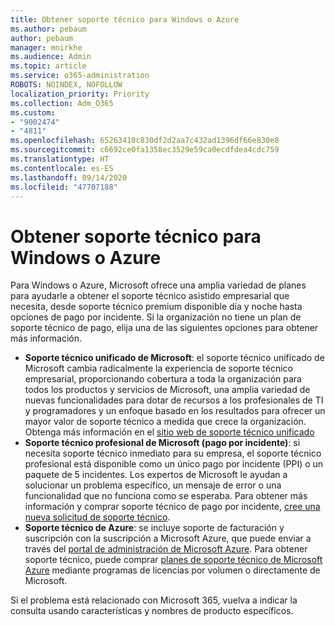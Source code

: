 ```yaml
---
title: Obtener soporte técnico para Windows o Azure
ms.author: pebaum
author: pebaum
manager: mnirkhe
ms.audience: Admin
ms.topic: article
ms.service: o365-administration
ROBOTS: NOINDEX, NOFOLLOW
localization_priority: Priority
ms.collection: Adm_O365
ms.custom:
- "9002474"
- "4811"
ms.openlocfilehash: 65263410c830df2d2aa7c432ad1396df66e830e8
ms.sourcegitcommit: c6692ce0fa1358ec3529e59ca0ecdfdea4cdc759
ms.translationtype: HT
ms.contentlocale: es-ES
ms.lasthandoff: 09/14/2020
ms.locfileid: "47707188"
---
```

# <a name="get-support-for-windows-or-azure"></a>Obtener soporte técnico para Windows o Azure

Para Windows o Azure, Microsoft ofrece una amplia variedad de planes para ayudarle a obtener el soporte técnico asistido empresarial que necesita, desde soporte técnico premium disponible día y noche hasta opciones de pago por incidente. Si la organización no tiene un plan de soporte técnico de pago, elija una de las siguientes opciones para obtener más información.

- **Soporte técnico unificado de Microsoft**: el soporte técnico unificado de Microsoft cambia radicalmente la experiencia de soporte técnico empresarial, proporcionando cobertura a toda la organización para todos los productos y servicios de Microsoft, una amplia variedad de nuevas funcionalidades para dotar de recursos a los profesionales de TI y programadores y un enfoque basado en los resultados para ofrecer un mayor valor de soporte técnico a medida que crece la organización. Obtenga más información en el [sitio web de soporte técnico unificado](https://aka.ms/unified-support)
- **Soporte técnico profesional de Microsoft (pago por incidente)**: si necesita soporte técnico inmediato para su empresa, el soporte técnico profesional está disponible como un único pago por incidente (PPI) o un paquete de 5 incidentes. Los expertos de Microsoft le ayudan a solucionar un problema específico, un mensaje de error o una funcionalidad que no funciona como se esperaba. Para obtener más información y comprar soporte técnico de pago por incidente, [cree una nueva solicitud de soporte técnico](https://support.microsoft.com/supportforbusiness/productselection).
- **Soporte técnico de Azure**: se incluye soporte de facturación y suscripción con la suscripción a Microsoft Azure, que puede enviar a través del [portal de administración de Microsoft Azure](https://portal.azure.com/). Para obtener soporte técnico, puede comprar [planes de soporte técnico de Microsoft Azure](https://azure.microsoft.com/support/plans/) mediante programas de licencias por volumen o directamente de Microsoft.

Si el problema está relacionado con Microsoft 365, vuelva a indicar la consulta usando características y nombres de producto específicos.
